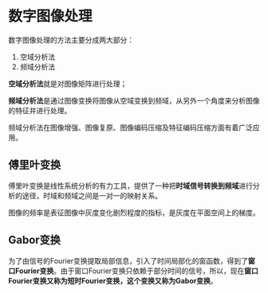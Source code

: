 # 数字图像处理

数字图像处理的方法主要分成两大部分：

1. 空域分析法
2. 频域分析法

**空域分析法**就是对图像矩阵进行处理；

**频域分析法**是通过图像变换将图像从空域变换到频域，从另外一个角度来分析图像的特征并进行处理。

​		频域分析法在图像增强、图像复原、图像编码压缩及特征编码压缩方面有着广泛应用。



## 傅里叶变换



傅里叶变换是线性系统分析的有力工具，提供了一种把**时域信号转换到频域**进行分析的途径，时域和频域之间是一对一的映射关系。

图像的频率是表征图像中灰度变化剧烈程度的指标，是灰度在平面空间上的梯度。





## Gabor变换

为了由信号的Fourier变换提取局部信息，引入了时间局部化的窗函数，得到了**窗口Fourier变换**。由于窗口Fourier变换只依赖于部分时间的信号，所以，现在**窗口Fourier变换又称为短时Fourier变换，这个变换又称为Gabor变换**。